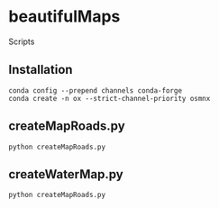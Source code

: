 # beautifulMaps

Scripts
## Installation 

```
conda config --prepend channels conda-forge
conda create -n ox --strict-channel-priority osmnx
```


## createMapRoads.py 

```
python createMapRoads.py 
```

## createWaterMap.py 

```
python createMapRoads.py 
```
